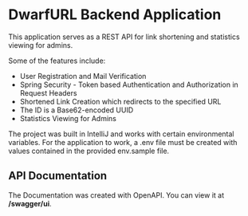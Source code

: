 # DwarfURL Backend Application


This application serves as a REST API for link shortening and statistics viewing for admins. 

Some of the features include:

- User Registration and Mail Verification
- Spring Security - Token based Authentication and Authorization in Request Headers
- Shortened Link Creation which redirects to the specified URL
- The ID is a Base62-encoded UUID
- Statistics Viewing for Admins

The project was built in IntelliJ and works with certain environmental variables. For the application to work, a .env file must be created with values contained in the provided env.sample file.



## API Documentation

The Documentation was created with OpenAPI. You can view it at **/swagger/ui**.




